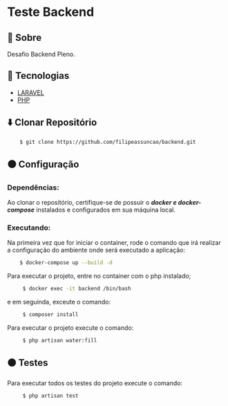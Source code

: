 # Teste Backend

## :red_circle: Sobre

Desafio Backend Pleno.

## :large_blue_circle: Tecnologias

 - [LARAVEL](https://laravel.com/)
 - [PHP](https://www.php.net/)

## :arrow_down: Clonar Repositório

```bash
    $ git clone https://github.com/filipeassuncao/backend.git
```
## :black_circle: Configuração

### Dependências:

Ao clonar o repositório, certifique-se de possuir o ***docker e docker-compose*** instalados e configurados em sua máquina local.

### Executando:

Na primeira vez que for iniciar o container, rode o comando que irá realizar a configuração do ambiente onde será executado a aplicação:


```bash
    $ docker-compose up --build -d
```

Para executar o projeto, entre no container com o php instalado;

```bash
     $ docker exec -it backend /bin/bash
```
e em seguinda, exceute o comando:

```bash
     $ composer install
```
Para executar o projeto execute o comando:
```bash
     $ php artisan water:fill
```

## :orange_circle: Testes

Para executar todos os testes do projeto execute o comando:

```bash
     $ php artisan test
```

